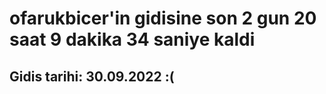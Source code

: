 # ofarukbicer'in gidisine son 2 gun 20 saat 9 dakika 34 saniye kaldi

## Gidis tarihi: 30.09.2022 :(